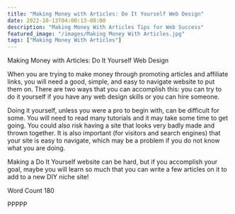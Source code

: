 ```yaml
---
title: "Making Money with Articles: Do It Yourself Web Design"
date: 2022-10-13T04:00:13-08:00
description: "Making Money With Articles Tips for Web Success"
featured_image: "/images/Making Money With Articles.jpg"
tags: ["Making Money With Articles"]
---
```


Making Money with Articles: Do It Yourself Web Design

When you are trying to make money through promoting articles and affiliate links, you will need a good, simple, and easy to navigate website to put them on. There are two ways that you can accomplish this: you can try to do it yourself if you have any web design skills or you can hire someone.

Doing it yourself, unless you were a pro to begin with, can be difficult for some. You will need to read many tutorials and it may take some time to get going. You could also risk having a site that looks very badly made and thrown together. It is also important (for visitors and search engines) that your site is easy to navigate, which may be a problem if you do not know what you are doing.

Making a Do It Yourself website can be hard, but if you accomplish your goal, maybe you will learn so much that you can write a few articles on it to add to a new DIY niche site!

Word Count 180

PPPPP
